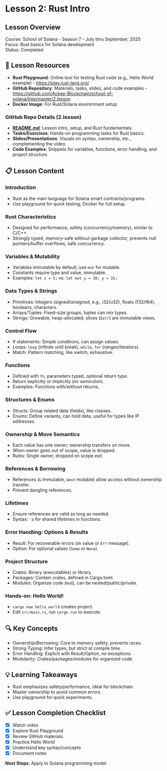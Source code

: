 # Lesson 2: Rust Intro

## Lesson Overview
Course: School of Solana - Season 7 - July thru September, 2025  
Focus: Rust basics for Solana development  
Status: Completed

## 🎯 Lesson Resources
- **Rust Playground**: Online tool for testing Rust code (e.g., Hello World example) - https://play.rust-lang.org/
- **GitHub Repository**: Materials, tasks, slides, and code examples - https://github.com/Ackee-Blockchain/school-of-solana/tree/master/2.lesson
- **Docker Image**: For Rust/Solana environment setup

### **GitHub Repo Details (2.lesson)**
- **[README.md](https://github.com/Ackee-Blockchain/school-of-solana/blob/master/2.lesson/README.md)**: Lesson intro, setup, and Rust fundamentals.
- **Tasks/Exercises**: Hands-on programming tasks for Rust basics.
- **Slides/Presentations**: Visuals on syntax, ownership, etc., complementing the video.
- **Code Examples**: Snippets for variables, functions, error handling, and project structure.

## 📋 Lesson Content

### **Introduction**
- Rust as the main language for Solana smart contracts/programs.
- Use playground for quick testing; Docker for full setup.

### **Rust Characteristics**
- Designed for performance, safety (concurrency/memory), similar to C/C++.
- Strongly typed, memory-safe without garbage collector, prevents null pointers/buffer overflows, safe concurrency.

### **Variables & Mutability**
- Variables immutable by default; use `mut` for mutable.
- Constants require type and value, immutable.
- Examples: `let x = 5;` vs. `let mut y = 10; y = 15;`

### **Data Types & Strings**
- Primitives: Integers (signed/unsigned, e.g., i32/u32), floats (f32/f64), booleans, characters.
- Arrays/Tuples: Fixed-size groups, tuples can mix types.
- Strings: Growable, heap-allocated; slices (`&str`) are immutable views.

### **Control Flow**
- If statements: Simple conditions, can assign values.
- Loops: `loop` (infinite until break), `while`, `for` (ranges/iterators).
- Match: Pattern matching, like switch, exhaustive.

### **Functions**
- Defined with `fn`, parameters typed, optional return type.
- Return explicitly or implicitly (no semicolon).
- Examples: Functions with/without returns.

### **Structures & Enums**
- Structs: Group related data (fields), like classes.
- Enums: Define variants, can hold data, useful for types like IP addresses.

### **Ownership & Move Semantics**
- Each value has one owner; ownership transfers on move.
- When owner goes out of scope, value is dropped.
- Rules: Single owner, dropped on scope exit.

### **References & Borrowing**
- References (`&` immutable, `&mut` mutable) allow access without ownership transfer.
- Prevent dangling references.

### **Lifetimes**
- Ensure references are valid as long as needed.
- Syntax: `'a` for shared lifetimes in functions.

### **Error Handling: Options & Results**
- Result: For recoverable errors (`Ok` value or `Err` message).
- Option: For optional values (`Some` or `None`).

### **Project Structure**
- Crates: Binary (executables) or library.
- Packages: Contain crates, defined in Cargo.toml.
- Modules: Organize code (`mod`), can be nested/public/private.

### **Hands-on: Hello World!**
- `cargo new hello_world` creates project.
- Edit `src/main.rs`, run `cargo run` to execute.

## 🔍 Key Concepts
- Ownership/Borrowing: Core to memory safety, prevents races.
- Strong Typing: Infer types, but strict at compile time.
- Error Handling: Explicit with Result/Option, no exceptions.
- Modularity: Crates/packages/modules for organized code.

## 💡 Learning Takeaways
- Rust emphasizes safety/performance, ideal for blockchain.
- Master ownership to avoid common errors.
- Use playground for quick experiments.

## ✅ Lesson Completion Checklist
- [x] Watch video
- [x] Explore Rust Playground
- [x] Review GitHub materials
- [x] Practice Hello World
- [x] Understand key syntax/concepts
- [x] Document notes

**Next Steps**: Apply to Solana programming model
